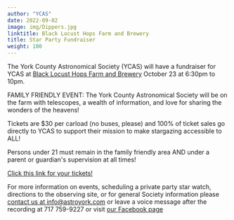 ```yaml
---
author: "YCAS"
date: 2022-09-02
image: img/Dippers.jpg
linktitle: Black Locust Hops Farm and Brewery
title: Star Party Fundraiser
weight: 100
---
```

The York County Astronomical Society (YCAS) will have a fundraiser for YCAS at [Black Locust Hops Farm and Brewery](https://www.blacklocusthops.com/) October 23 at 6:30pm to 10pm.

FAMILY FRIENDLY EVENT: The York County Astronomical Society will be on the farm with telescopes, a wealth of information, and love for sharing the wonders of the heavens!  

Tickets are $30 per carload (no buses, please) and 100% of ticket sales go directly to YCAS to support their mission to make stargazing accessible to ALL!  

Persons under 21 must remain in the family friendly area AND under a parent or guardian's supervision at all times!  

[Click this link for your tickets!](https://www.eventbrite.com/e/an-evening-under-the-stars-tickets-406391416667)

For more information on events, scheduling a private party star watch, directions to the observing site, or for general Society information please [contact us at info@astroyork.com](info@astroyork.com) or leave a voice message after the recording at 717 759-9227 or visit [our Facebook page](https://www.facebook.com/astroyork)